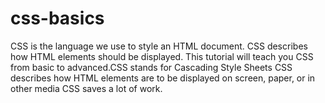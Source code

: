 # css-basics
CSS is the language we use to style an HTML document. CSS describes how HTML elements should be displayed. This tutorial will teach you CSS from basic to advanced.CSS stands for Cascading Style Sheets CSS describes how HTML elements are to be displayed on screen, paper, or in other media CSS saves a lot of work.
